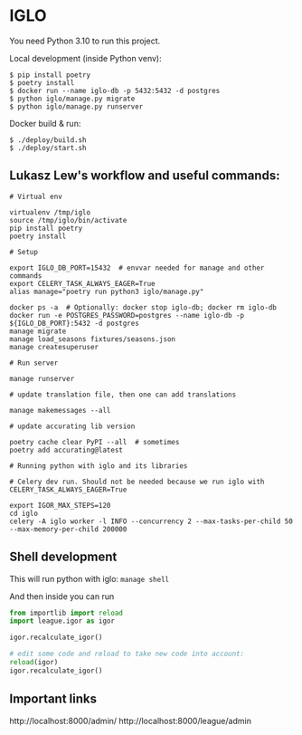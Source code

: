 # IGLO

You need Python 3.10 to run this project.

Local development (inside Python venv):

```
$ pip install poetry
$ poetry install
$ docker run --name iglo-db -p 5432:5432 -d postgres
$ python iglo/manage.py migrate
$ python iglo/manage.py runserver
```

Docker build & run:

```
$ ./deploy/build.sh
$ ./deploy/start.sh
```

## Lukasz Lew's workflow and useful commands:

```
# Virtual env

virtualenv /tmp/iglo
source /tmp/iglo/bin/activate
pip install poetry
poetry install

# Setup

export IGLO_DB_PORT=15432  # envvar needed for manage and other commands
export CELERY_TASK_ALWAYS_EAGER=True
alias manage="poetry run python3 iglo/manage.py"

docker ps -a  # Optionally: docker stop iglo-db; docker rm iglo-db
docker run -e POSTGRES_PASSWORD=postgres --name iglo-db -p ${IGLO_DB_PORT}:5432 -d postgres
manage migrate
manage load_seasons fixtures/seasons.json
manage createsuperuser

# Run server

manage runserver

# update translation file, then one can add translations

manage makemessages --all

# update accurating lib version

poetry cache clear PyPI --all  # sometimes
poetry add accurating@latest

# Running python with iglo and its libraries

# Celery dev run. Should not be needed because we run iglo with CELERY_TASK_ALWAYS_EAGER=True

export IGOR_MAX_STEPS=120
cd iglo
celery -A iglo worker -l INFO --concurrency 2 --max-tasks-per-child 50 --max-memory-per-child 200000

```

## Shell development

This will run python with iglo:
`manage shell`

And then inside you can run

```python
from importlib import reload
import league.igor as igor

igor.recalculate_igor()

# edit some code and reload to take new code into account:
reload(igor)
igor.recalculate_igor()

```

## Important links

http://localhost:8000/admin/
http://localhost:8000/league/admin
